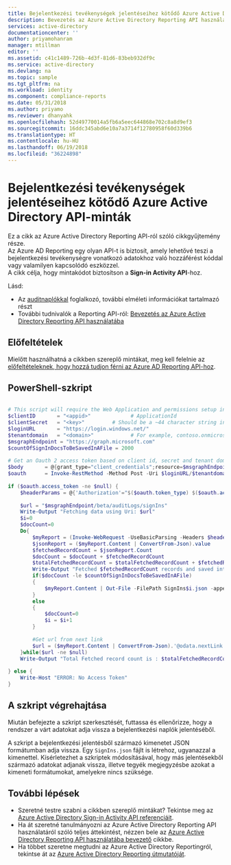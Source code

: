 ```yaml
---
title: Bejelentkezési tevékenységek jelentéseihez kötődő Azure Active Directory API-minták | Microsoft Docs
description: Bevezetés az Azure Active Directory Reporting API használatába
services: active-directory
documentationcenter: ''
author: priyamohanram
manager: mtillman
editor: ''
ms.assetid: c41c1489-726b-4d3f-81d6-83beb932df9c
ms.service: active-directory
ms.devlang: na
ms.topic: sample
ms.tgt_pltfrm: na
ms.workload: identity
ms.component: compliance-reports
ms.date: 05/31/2018
ms.author: priyamo
ms.reviewer: dhanyahk
ms.openlocfilehash: 52d49770014a5fb6a5eec644868e702c8a8d9ef3
ms.sourcegitcommit: 16ddc345abd6e10a7a3714f12780958f60d339b6
ms.translationtype: HT
ms.contentlocale: hu-HU
ms.lasthandoff: 06/19/2018
ms.locfileid: "36224898"
---
```

# <a name="azure-active-directory-sign-in-activity-report-api-samples"></a>Bejelentkezési tevékenységek jelentéseihez kötődő Azure Active Directory API-minták
Ez a cikk az Azure Active Directory Reporting API-ról szóló cikkgyűjtemény része.  
Az Azure AD Reporting egy olyan API-t is biztosít, amely lehetővé teszi a bejelentkezési tevékenységre vonatkozó adatokhoz való hozzáférést kóddal vagy valamilyen kapcsolódó eszközzel.  
A cikk célja, hogy mintakódot biztosítson a **Sign-in Activity API**-hoz.

Lásd:

* Az [auditnaplókkal](active-directory-reporting-azure-portal.md#activity-reports) foglalkozó, további elméleti információkat tartalmazó részt
* További tudnivalók a Reporting API-ról: [Bevezetés az Azure Active Directory Reporting API használatába](active-directory-reporting-api-getting-started.md)


## <a name="prerequisites"></a>Előfeltételek
Mielőtt használhatná a cikkben szereplő mintákat, meg kell felelnie az [előfeltételeknek, hogy hozzá tudjon férni az Azure AD Reporting API-hoz](active-directory-reporting-api-prerequisites.md).  

## <a name="powershell-script"></a>PowerShell-szkript

```powershell

# This script will require the Web Application and permissions setup in Azure Active Directory
$clientID       = "<appid>"             # ApplicationId
$clientSecret   = "<key>"         # Should be a ~44 character string insert your info here
$loginURL       = "https://login.windows.net/"
$tenantdomain   = "<domain>"            # For example, contoso.onmicrosoft.com
$msgraphEndpoint = "https://graph.microsoft.com"
$countOfSignInDocsToBeSavedInAFile = 2000
    
# Get an Oauth 2 access token based on client id, secret and tenant domain
$body       = @{grant_type="client_credentials";resource=$msgraphEndpoint;client_id=$clientID;client_secret=$clientSecret}
$oauth      = Invoke-RestMethod -Method Post -Uri $loginURL/$tenantdomain/oauth2/token?api-version=1.0 -Body $body
    
if ($oauth.access_token -ne $null) {
    $headerParams = @{'Authorization'="$($oauth.token_type) $($oauth.access_token)"}
    
    $url = "$msgraphEndpoint/beta/auditLogs/signIns"
    Write-Output "Fetching data using Uri: $url"
    $i=0
    $docCount=0
    Do{
        $myReport = (Invoke-WebRequest -UseBasicParsing -Headers $headerParams -Uri $url)
        $jsonReport = ($myReport.Content | ConvertFrom-Json).value
        $fetchedRecordCount = $jsonReport.Count
        $docCount = $docCount + $fetchedRecordCount
        $totalFetchedRecordCount = $totalFetchedRecordCount + $fetchedRecordCount
        Write-Output "Fetched $fetchedRecordCount records and saved into SignIns$i.json"
        if($docCount -le $countOfSignInDocsToBeSavedInAFile)
        {
            $myReport.Content | Out-File -FilePath SignIns$i.json -append  -Force       
        }
        else
        {           
            $docCount=0
            $i = $i+1
        }
            
        #Get url from next link
        $url = ($myReport.Content | ConvertFrom-Json).'@odata.nextLink'         
    }while($url -ne $null)
    Write-Output "Total Fetched record count is : $totalFetchedRecordCount"
                
} else {
    Write-Host "ERROR: No Access Token"
}

```




## <a name="executing-the-script"></a>A szkript végrehajtása
Miután befejezte a szkript szerkesztését, futtassa és ellenőrizze, hogy a rendszer a várt adatokat adja vissza a bejelentkezési naplók jelentéséből.

A szkript a bejelentkezési jelentésből származó kimenetet JSON formátumban adja vissza. Egy `SignIns.json` fájlt is létrehoz, ugyanazzal a kimenettel. Kísérletezhet a szkriptek módosításával, hogy más jelentésekből származó adatokat adjanak vissza, illetve tegyék megjegyzésbe azokat a kimeneti formátumokat, amelyekre nincs szüksége.

## <a name="next-steps"></a>További lépések
* Szeretné testre szabni a cikkben szereplő mintákat? Tekintse meg az [Azure Active Directory Sign-in Activity API referenciáit](https://developer.microsoft.com/graph/docs/api-reference/beta/resources/signin). 
* Ha át szeretné tanulmányozni az Azure Active Directory Reporting API használatáról szóló teljes áttekintést, nézzen bele az [Azure Active Directory Reporting API használatába bevezető](active-directory-reporting-api-getting-started.md) cikkbe.
* Ha többet szeretne megtudni az Azure Active Directory Reportingról, tekintse át az [Azure Active Directory Reporting útmutatóját](active-directory-reporting-guide.md).  

